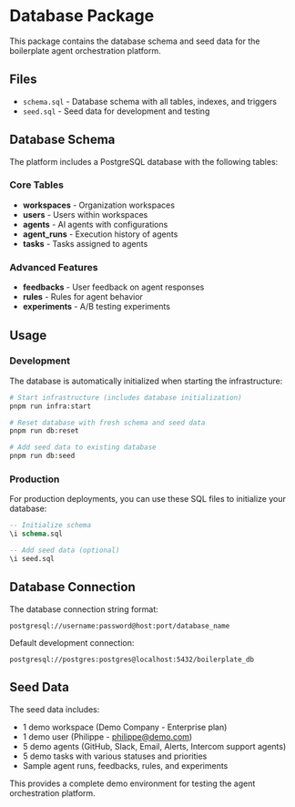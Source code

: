 # Database Package

This package contains the database schema and seed data for the boilerplate agent orchestration platform.

## Files

- `schema.sql` - Database schema with all tables, indexes, and triggers
- `seed.sql` - Seed data for development and testing

## Database Schema

The platform includes a PostgreSQL database with the following tables:

### Core Tables
- **workspaces** - Organization workspaces
- **users** - Users within workspaces
- **agents** - AI agents with configurations
- **agent_runs** - Execution history of agents
- **tasks** - Tasks assigned to agents

### Advanced Features
- **feedbacks** - User feedback on agent responses
- **rules** - Rules for agent behavior
- **experiments** - A/B testing experiments

## Usage

### Development
The database is automatically initialized when starting the infrastructure:

```bash
# Start infrastructure (includes database initialization)
pnpm run infra:start

# Reset database with fresh schema and seed data
pnpm run db:reset

# Add seed data to existing database
pnpm run db:seed
```

### Production
For production deployments, you can use these SQL files to initialize your database:

```sql
-- Initialize schema
\i schema.sql

-- Add seed data (optional)
\i seed.sql
```

## Database Connection

The database connection string format:
```
postgresql://username:password@host:port/database_name
```

Default development connection:
```
postgresql://postgres:postgres@localhost:5432/boilerplate_db
```

## Seed Data

The seed data includes:
- 1 demo workspace (Demo Company - Enterprise plan)
- 1 demo user (Philippe - philippe@demo.com)
- 5 demo agents (GitHub, Slack, Email, Alerts, Intercom support agents)
- 5 demo tasks with various statuses and priorities
- Sample agent runs, feedbacks, rules, and experiments

This provides a complete demo environment for testing the agent orchestration platform. 